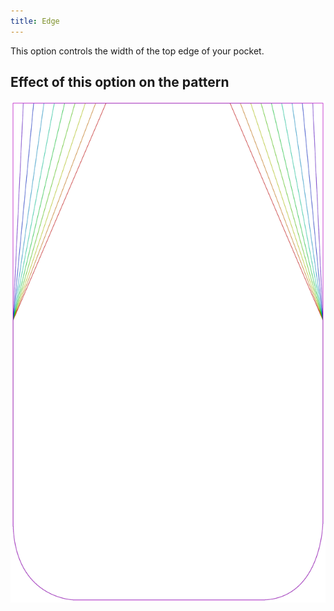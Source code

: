 ```yaml
---
title: Edge
---
```


This option controls the width of the top edge of your pocket. 


## Effect of this option on the pattern
![This image shows the effect of this option by superimposing several variants that have a different value for this option](lucy_edge_sample.svg "Effect of this option on the pattern")